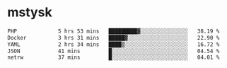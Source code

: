 # mstysk

<!--START_SECTION:waka-->

```txt
PHP             5 hrs 53 mins   █████████▓░░░░░░░░░░░░░░░   38.19 %
Docker          3 hrs 31 mins   █████▓░░░░░░░░░░░░░░░░░░░   22.90 %
YAML            2 hrs 34 mins   ████▒░░░░░░░░░░░░░░░░░░░░   16.72 %
JSON            41 mins         █░░░░░░░░░░░░░░░░░░░░░░░░   04.54 %
netrw           37 mins         █░░░░░░░░░░░░░░░░░░░░░░░░   04.01 %
```

<!--END_SECTION:waka-->
